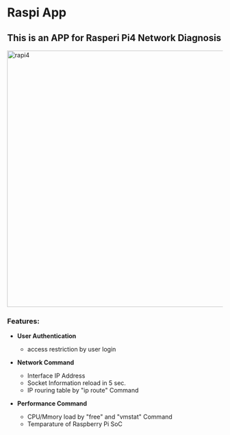 # Raspi App

## This is an APP for Rasperi Pi4 Network Diagnosis


<img width="600" alt="rapi4" src="https://user-images.githubusercontent.com/78691634/190848279-dc46715e-ad4d-4e65-b8fd-b0934e5fde26.png">


### Features:
+ __User Authentication__
  + access restriction by user login

+ __Network Command__
  + Interface IP Address
  + Socket Information reload in 5 sec.
  + IP rouring table by "ip route" Command

+ __Performance Command__
  + CPU/Mmory load by "free" and "vmstat" Command
  + Temparature of Raspberry Pi SoC
